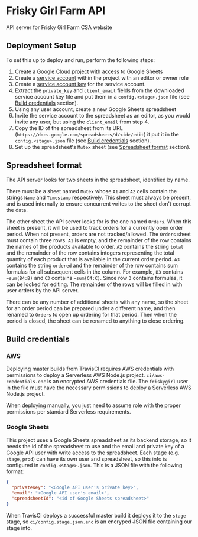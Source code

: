 # Frisky Girl Farm API

API server for Frisky Girl Farm CSA website

## Deployment Setup

To set this up to deploy and run, perform the following steps:

1. Create a [Google Cloud project](https://cloud.google.com/resource-manager/docs/creating-managing-projects) with access to Google Sheets
2. Create a [service account](https://cloud.google.com/iam/docs/creating-managing-service-accounts) within the project with an editor or owner role
3. Create a [service account key](https://cloud.google.com/iam/docs/creating-managing-service-account-keys) for the service account.
4. Extract the `private_key` and `client_email` fields from the downloaded service account key file and put them in a `config.<stage>.json` file (see [Build credentials](#build-credentials) section).
5. Using any user account, create a new Google Sheets spreadsheet
6. Invite the service account to the spreadsheet as an editor, as you would invite any user, but using the `client_email` from step 4.
7. Copy the ID of the spreadsheet from its URL (`https://docs.google.com/spreadsheets/d/<id>/edit`) it put it in the `config.<stage>.json` file (see [Build credentials](#build-credentials) section).
8. Set up the spreadsheet's `Mutex` sheet (see [Spreadsheet format](#spreadsheet-format) section).

## Spreadsheet format

The API server looks for two sheets in the spreadsheet, identified by name.

There must be a sheet named `Mutex` whose `A1` and `A2` cells contain the
strings `Name` and `Timestamp` respectively. This sheet must always be present,
and is used internally to ensure concurrent writes to the sheet don't corrupt
the data.

The other sheet the API server looks for is the one named `Orders`. When this
sheet is present, it will be used to track orders for a currently open order
period. When not present, orders are not tracked/allowed. The `Orders` sheet
must contain three rows. `A1` is empty, and the remainder of the row contains
the names of the products available to order. `A2` contains the string `total`
and the remainder of the row contains integers representing the total quantity
of each product that is available in the current order period. `A3` contains
the string `ordered` and the remainder of the row contains sum formulas for all
subsequent cells in the column. For example, `B3` contains `=sum(B4:B)` and
`C3` contains `=sum(C4:C)`. Since row `3` contains formulas, it can be locked
for editing. The remainder of the rows will be filled in with user orders by
the API server.

There can be any number of additional sheets with any name, so the sheet for an
order period can be prepared under a different name, and then renamed to
`Orders` to open up ordering for that period. Then when the period is closed,
the sheet can be renamed to anything to close ordering.

## Build credentials

### AWS

Deploying master builds from TravisCI requires AWS credentials with permissions
to deploy a Serverless AWS Node.js project. `ci/aws-credentials.enc` is an
encrypted AWS credentials file. The `friskygirl` user in the file must have the
necessary permissions to deploy a Serverless AWS Node.js project.

When deploying manually, you just need to assume role with the proper
permissions per standard Serverless requirements.

### Google Sheets

This project uses a Google Sheets spreadsheet as its backend storage, so it
needs the id of the spreadsheet to use and the email and private key of a
Google API user with write access to the spreadsheet. Each stage (e.g. `stage`,
`prod`) can have its own user and spreadsheet, so this info is configured in
`config.<stage>.json`. This is a JSON file with the following format:

```json
{
  "privateKey": "<Google API user's private key>",
  "email": "<Google API user's email>",
  "spreadsheetId": "<id of Google Sheets spreadsheet>"
}
```

When TravisCI deploys a successful master build it deploys it to the `stage`
stage, so `ci/config.stage.json.enc` is an encryped JSON file containing our
stage info.